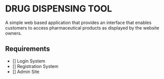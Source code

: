 # DRUG DISPENSING TOOL
A simple web based application that provides an interface that enables customers to access pharmaceutical products as displayed by the website owners.

## Requirements
- [] Login System
- [] Registration System
- [] Admin Site

